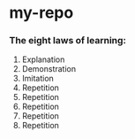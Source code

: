 # my-repo

### The eight laws of learning:
1. Explanation
2. Demonstration
3. Imitation
4. Repetition
5. Repetition
6. Repetition
7. Repetition
8. Repetition
